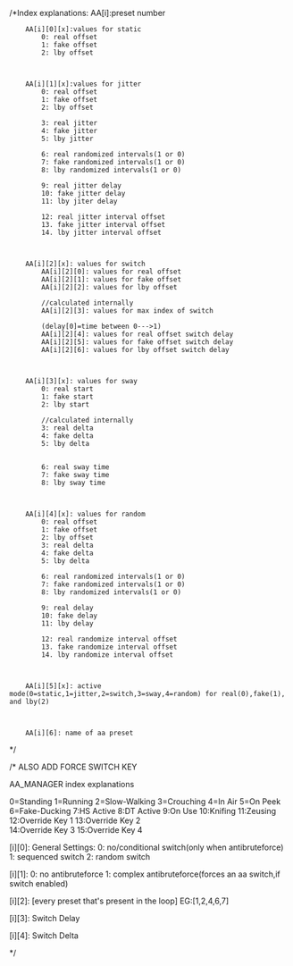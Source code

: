 /*Index explanations:
    AA[i]:preset number



        AA[i][0][x]:values for static
            0: real offset
            1: fake offset
            2: lby offset


        
        AA[i][1][x]:values for jitter
            0: real offset
            1: fake offset
            2: lby offset

            3: real jitter
            4: fake jitter
            5: lby jitter

            6: real randomized intervals(1 or 0)
            7: fake randomized intervals(1 or 0)
            8: lby randomized intervals(1 or 0)

            9: real jitter delay
            10: fake jitter delay 
            11: lby jiter delay

            12: real jitter interval offset
            13. fake jitter interval offset
            14. lby jitter interval offset


        
        AA[i][2][x]: values for switch
            AA[i][2][0]: values for real offset
            AA[i][2][1]: values for fake offset
            AA[i][2][2]: values for lby offset
            
            //calculated internally
            AA[i][2][3]: values for max index of switch

            (delay[0]=time between 0--->1)
            AA[i][2][4]: values for real offset switch delay
            AA[i][2][5]: values for fake offset switch delay
            AA[i][2][6]: values for lby offset switch delay

            

        AA[i][3][x]: values for sway
            0: real start
            1: fake start
            2: lby start

            //calculated internally
            3: real delta
            4: fake delta
            5: lby delta
        
           
            6: real sway time
            7: fake sway time
            8: lby sway time
            

            
        AA[i][4][x]: values for random
            0: real offset
            1: fake offset
            2: lby offset
            3: real delta
            4: fake delta
            5: lby delta

            6: real randomized intervals(1 or 0)
            7: fake randomized intervals(1 or 0)
            8: lby randomized intervals(1 or 0)

            9: real delay
            10: fake delay
            11: lby delay

            12: real randomize interval offset
            13. fake randomize interval offset
            14. lby randomize interval offset
    


        AA[i][5][x]: active mode(0=static,1=jitter,2=switch,3=sway,4=random) for real(0),fake(1), and lby(2)



        AA[i][6]: name of aa preset
*/

/*
ALSO ADD FORCE SWITCH KEY

AA_MANAGER index explanations

0=Standing 
1=Running 
2=Slow-Walking
3=Crouching 
4=In Air 
5=On Peek 
6=Fake-Ducking
7:HS Active
8:DT Active
9:On Use
10:Knifing
11:Zeusing
12:Override Key 1 
13:Override Key 2     
14:Override Key 3
15:Override Key 4


[i][0]: General Settings:
    0: no/conditional switch(only when antibruteforce)
    1: sequenced switch
    2: random switch

[i][1]:
    0: no antibruteforce
    1: complex antibruteforce(forces an aa switch,if switch enabled)

[i][2]:
    [every preset that's present in the loop]
    EG:[1,2,4,6,7]

[i][3]: Switch Delay

[i][4]: Switch Delta

*/